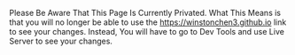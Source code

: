 Please Be Aware That This Page Is Currently Privated. 
What This Means is that you will no longer be able to use the https://winstonchen3.github.io link to see your changes.
Instead, You will have to go to Dev Tools and use Live Server to see your changes.
